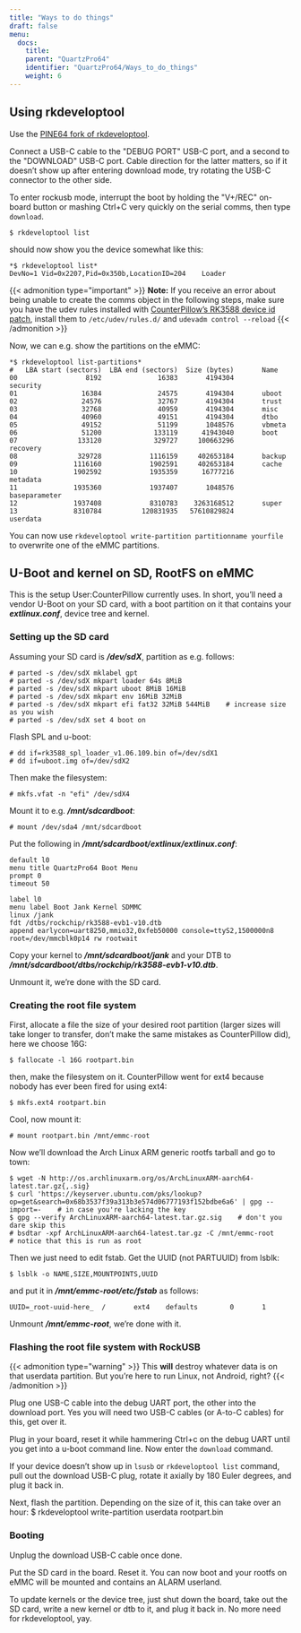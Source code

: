 ```yaml
---
title: "Ways to do things"
draft: false
menu:
  docs:
    title:
    parent: "QuartzPro64"
    identifier: "QuartzPro64/Ways_to_do_things"
    weight: 6
---
```


## Using rkdeveloptool

Use the [PINE64 fork of rkdeveloptool](https://gitlab.com/pine64-org/quartz-bsp/rkdeveloptool).

Connect a USB-C cable to the "DEBUG PORT" USB-C port, and a second to the "DOWNLOAD" USB-C port. Cable direction for the latter matters, so if it doesn’t show up after entering download mode, try rotating the USB-C connector to the other side.

To enter rockusb mode, interrupt the boot by holding the "V+/REC" on-board button or mashing Ctrl+C very quickly on the serial comms, then type `download`.

```console
$ rkdeveloptool list
```

should now show you the device somewhat like this:

    *$ rkdeveloptool list*
    DevNo=1 Vid=0x2207,Pid=0x350b,LocationID=204    Loader

{{< admonition type="important" >}}
 **Note:** If you receive an error about being unable to create the comms object in the following steps, make sure you have the udev rules installed with [CounterPillow’s RK3588 device id patch](https://gitlab.com/pine64-org/quartz-bsp/rkdeveloptool/-/merge_requests/19), install them to `/etc/udev/rules.d/` and `udevadm control --reload`
{{< /admonition >}}

Now, we can e.g. show the partitions on the eMMC:

    *$ rkdeveloptool list-partitions*
    #   LBA start (sectors)  LBA end (sectors)  Size (bytes)       Name             
    00                 8192              16383       4194304       security
    01                16384              24575       4194304       uboot
    02                24576              32767       4194304       trust
    03                32768              40959       4194304       misc
    04                40960              49151       4194304       dtbo
    05                49152              51199       1048576       vbmeta
    06                51200             133119      41943040       boot
    07               133120             329727     100663296       recovery
    08               329728            1116159     402653184       backup
    09              1116160            1902591     402653184       cache
    10              1902592            1935359      16777216       metadata
    11              1935360            1937407       1048576       baseparameter
    12              1937408            8310783    3263168512       super
    13              8310784          120831935   57610829824       userdata

You can now use `rkdeveloptool write-partition partitionname yourfile` to overwrite one of the eMMC partitions.

## U-Boot and kernel on SD, RootFS on eMMC

This is the setup User:CounterPillow currently uses. In short, you’ll need a vendor U-Boot on your SD card, with a boot partition on it that contains your ***extlinux.conf***, device tree and kernel.

### Setting up the SD card

Assuming your SD card is ***/dev/sdX***, partition as e.g. follows:

    # parted -s /dev/sdX mklabel gpt
    # parted -s /dev/sdX mkpart loader 64s 8MiB
    # parted -s /dev/sdX mkpart uboot 8MiB 16MiB
    # parted -s /dev/sdX mkpart env 16MiB 32MiB
    # parted -s /dev/sdX mkpart efi fat32 32MiB 544MiB    # increase size as you wish
    # parted -s /dev/sdX set 4 boot on

Flash SPL and u-boot:

    # dd if=rk3588_spl_loader_v1.06.109.bin of=/dev/sdX1
    # dd if=uboot.img of=/dev/sdX2

Then make the filesystem:

    # mkfs.vfat -n "efi" /dev/sdX4

Mount it to e.g. ***/mnt/sdcardboot***:

    # mount /dev/sda4 /mnt/sdcardboot

Put the following in ***/mnt/sdcardboot/extlinux/extlinux.conf***:

    default l0
    menu title QuartzPro64 Boot Menu
    prompt 0
    timeout 50

    label l0
    menu label Boot Jank Kernel SDMMC
    linux /jank
    fdt /dtbs/rockchip/rk3588-evb1-v10.dtb
    append earlycon=uart8250,mmio32,0xfeb50000 console=ttyS2,1500000n8 root=/dev/mmcblk0p14 rw rootwait

Copy your kernel to ***/mnt/sdcardboot/jank*** and your DTB to ***/mnt/sdcardboot/dtbs/rockchip/rk3588-evb1-v10.dtb***.

Unmount it, we’re done with the SD card.

### Creating the root file system

First, allocate a file the size of your desired root partition (larger sizes will take longer to transfer, don’t make the same mistakes as CounterPillow did), here we choose 16G:

```console
$ fallocate -l 16G rootpart.bin
```

then, make the filesystem on it. CounterPillow went for ext4 because nobody has ever been fired for using ext4:

```console
$ mkfs.ext4 rootpart.bin
```

Cool, now mount it:

    # mount rootpart.bin /mnt/emmc-root

Now we’ll download the Arch Linux ARM generic rootfs tarball and go to town:

```console
$ wget -N http://os.archlinuxarm.org/os/ArchLinuxARM-aarch64-latest.tar.gz{,.sig}
$ curl 'https://keyserver.ubuntu.com/pks/lookup?op=get&search=0x68b3537f39a313b3e574d06777193f152bdbe6a6' | gpg --import=-    # in case you're lacking the key
$ gpg --verify ArchLinuxARM-aarch64-latest.tar.gz.sig    # don't you dare skip this
# bsdtar -xpf ArchLinuxARM-aarch64-latest.tar.gz -C /mnt/emmc-root    # notice that this is run as root
```

Then we just need to edit fstab. Get the UUID (not PARTUUID) from lsblk:

```console
$ lsblk -o NAME,SIZE,MOUNTPOINTS,UUID
```

and put it in ***/mnt/emmc-root/etc/fstab*** as follows:

    UUID=_root-uuid-here_  /       ext4    defaults        0       1

Unmount ***/mnt/emmc-root***, we’re done with it.

### Flashing the root file system with RockUSB

{{< admonition type="warning" >}}
 This **will** destroy whatever data is on that userdata partition. But you’re here to run Linux, not Android, right?
{{< /admonition >}}

Plug one USB-C cable into the debug UART port, the other into the download port. Yes you will need two USB-C cables (or A-to-C cables) for this, get over it.

Plug in your board, reset it while hammering Ctrl+c on the debug UART until you get into a u-boot command line. Now enter the `download` command.

If your device doesn’t show up in `lsusb` or `rkdeveloptool list` command, pull out the download USB-C plug, rotate it axially by 180 Euler degrees, and plug it back in.

Next, flash the partition. Depending on the size of it, this can take over an hour:
 $ rkdeveloptool write-partition userdata rootpart.bin

### Booting

Unplug the download USB-C cable once done.

Put the SD card in the board. Reset it. You can now boot and your rootfs on eMMC will be mounted and contains an ALARM userland.

To update kernels or the device tree, just shut down the board, take out the SD card, write a new kernel or dtb to it, and plug it back in. No more need for rkdeveloptool, yay.
